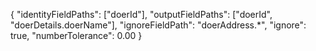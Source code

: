 {
    "identityFieldPaths": ["doerId"],
    "outputFieldPaths": ["doerId", "doerDetails.doerName"],
    "ignoreFieldPath": "doerAddress.*",
    "ignore": true,
    "numberTolerance": 0.00
}
